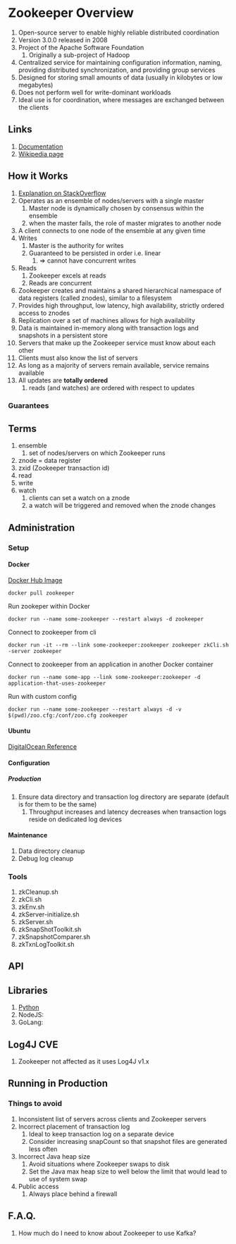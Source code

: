 # Zookeeper Overview

1. Open-source server to enable highly reliable distributed coordination
1. Version 3.0.0 released in 2008
1. Project of the Apache Software Foundation
   1. Originally a sub-project of Hadoop
1. Centralized service for maintaining configuration information, naming, providing distributed synchronization, and providing group services
1. Designed for storing small amounts of data (usually in kilobytes or low megabytes)
1. Does not perform well for write-dominant workloads
1. Ideal use is for coordination, where messages are exchanged between the clients

## Links

1. [Documentation](https://zookeeper.apache.org/doc/current/index.html)
1. [Wikipedia page](https://en.wikipedia.org/wiki/Apache_ZooKeeper)

## How it Works

1. [Explanation on StackOverflow](https://stackoverflow.com/questions/tagged/apache-zookeeper)
1. Operates as an ensemble of nodes/servers with a single master
   1. Master node is dynamically chosen by consensus within the ensemble
   1. when the master fails, the role of master migrates to another node
1. A client connects to one node of the ensemble at any given time
1. Writes
   1. Master is the authority for writes
   1. Guaranteed to be persisted in order i.e. linear
      1. => cannot have concurrent writes
1. Reads
   1. Zookeeper excels at reads
   1. Reads are concurrent
1. Zookeeper creates and maintains a shared hierarchical namespace of data registers (called znodes), similar to a filesystem
1. Provides high throughput, low latency, high availability, strictly ordered access to znodes
1. Replication over a set of machines allows for high availability
1. Data is maintained in-memory along with transaction logs and snapshots in a persistent store
1. Servers that make up the Zookeeper service must know about each other
1. Clients must also know the list of servers
1. As long as a majority of servers remain available, service remains available
1. All updates are **totally ordered**
   1. reads (and watches) are ordered with respect to updates

### Guarantees

## Terms

1. ensemble
   1. set of nodes/servers on which Zookeeper runs
1. znode = data register
1. zxid (Zookeeper transaction id)
1. read
1. write
1. watch
   1. clients can set a watch on a znode
   1. a watch will be triggered and removed when the znode changes

## Administration

### Setup

#### Docker

[Docker Hub Image](https://hub.docker.com/_/zookeeper)

```shell
docker pull zookeeper
```

Run zookeper within Docker

```shell
docker run --name some-zookeeper --restart always -d zookeeper
```

Connect to zookeeper from cli

```shell
docker run -it --rm --link some-zookeeper:zookeeper zookeeper zkCli.sh -server zookeeper
```

Connect to zookeeper from an application in another Docker container

```shell
docker run --name some-app --link some-zookeeper:zookeeper -d application-that-uses-zookeeper
```

Run with custom config

```shell
docker run --name some-zookeeper --restart always -d -v $(pwd)/zoo.cfg:/conf/zoo.cfg zookeeper
```

#### Ubuntu

[DigitalOcean Reference](https://www.digitalocean.com/community/tutorials/how-to-install-and-configure-an-apache-zookeeper-cluster-on-ubuntu-18-04)

#### Configuration

##### Production

1. Ensure data directory and transaction log directory are separate (default is for them to be the same)
   1. Throughput increases and latency decreases when transaction logs reside on dedicated log devices

#### Maintenance

1. Data directory cleanup
1. Debug log cleanup

### Tools

1. zkCleanup.sh
1. zkCli.sh
1. zkEnv.sh
1. zkServer-initialize.sh
1. zkServer.sh
1. zkSnapShotToolkit.sh
1. zkSnapshotComparer.sh
1. zkTxnLogToolkit.sh

## API

## Libraries

1. [Python](https://kazoo.readthedocs.io/en/latest/)
1. NodeJS:
1. GoLang:

## Log4J CVE

1. Zookeeper not affected as it uses Log4J v1.x

## Running in Production

### Things to avoid

1. Inconsistent list of servers across clients and Zookeeper servers
1. Incorrect placement of transaction log
   1. Ideal to keep transaction log on a separate device
   1. Consider increasing snapCount so that snapshot files are generated less often
1. Incorrect Java heap size
   1. Avoid situations where Zookeeper swaps to disk
   1. Set the Java max heap size to well below the limit that would lead to use of system swap
1. Public access
   1. Always place behind a firewall

## F.A.Q.

1. How much do I need to know about Zookeeper to use Kafka?
